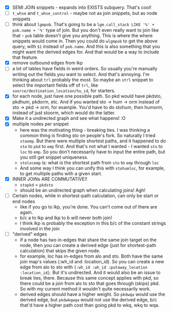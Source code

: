 - [X] SEMI JOIN snippets - expands into EXISTS subquery. That's cool!
- [ ] `t_whse` and `t_whse_control` - maybe not as join snippets, but as node snippets
- [ ] think about `lgmpob`. That's going to be a `lgm.call_stack LIKE '%' + pob.name + '%'` type of join. But you don't even really want to join like that - `pob` table doesn't give you anything. This is where the where snippets would come in. Then you could do `wlgmpob` to get the above query, with `$1` instead of `pob.name`. And this is also something that you might want the derived edges for. And that would be a way to include that feature.
- [X] remove outbound edges from lkp
- [ ] a lot of tables have fields in weird orders. So usually you're manually writing out the fields you want to select. And that's annoying. I'm thinking about `trl` probably the most. So maybe an `strl` snippet to select the important fields off of `trl`, like `source/destination_location/hu_id`, for starters.
- [X] for each node, just have one possible path. So pkd would have pkdsto, pkdhum, pkdorm, etc.
    And if you wanted sto -> hum -> orm instead of sto -> pkd -> orm, for example.
    You'd have to do stohum, then humorm, instead of just stoorm, which would do the latter.
- [X] Make it a undirected graph and see what happens! :O
- [X] multiple nodes per snippet
    - here was the motivating thing - breaking ties. I was thinking a common thing is finding sto on people's fork. So naturally I tried `stoemp`. But there were multiple shortest paths, and it happened to do `sto` to `pkd` to `emp` first. And that's not what I wanted - I wanted `sto` to `loc` to `emp`. So you don't necessarily have to input the entire path, but you still get snippet uniqueness.
    - `stolocemp` is: what is the shortest path from `sto` to `emp` through `loc`
    - And some way I think you can unify this with `stohumloc`, for example, to get multiple paths with a given start.
- [X] INNER JOINs ARE COMMUTATIVE!!
    - `stopkd` = `pkdsto`
    - should be an undirected graph when calculating joins! Agh!
- [ ] Certain nodes, while in shortest-path calculation, can only be start or end nodes
    - like if you go to lkp, you're done. You can't come out of there are again.
    - b/c a to lkp and lkp to b will never both join!
    - I think lkp is probably the exception in this b/c of the constant strings involved in the join
- [ ] "derived" edges
    - if a node has two in-edges that share the same join target on the node, then you can create a derived edge (just for shortest-path calculation) that skips the given node.
    - for example, loc has in-edges from alo and sto. Both have the same  join map's values (:wh_id and :location_id). So you can create a new edge from alo to sto with `{:wh_id :wh_id :putaway_location :location_id}`. But it's undirected. And it would also be an issue to break ties, there. Because this same concept applies with pkd, so there could be a join from alo to sto that goes through (skips) pkd. So with my current method it wouldn't quite necessarily work.
    - derived edges should have a higher weight. So `pkdwqa` would use the derived edge, but `pkdwkqwqa` would not use the derived edge, b/c that'd have a higher path cost than going pkd to wkq, wkq to wqa.
